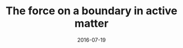 ---
title: "The force on a boundary in active matter"

# Talk start and end times.
# End time can optionally be hidden by prefixing the line with `#`.
date: 2016-07-19
all_day: true

# Location of event.
location: "Cargese, Corsica Island, France"

# Name of event and optional event URL.
event: "Active Complex Matter Summer School"
event_url: "https://www-liphy.ujf-grenoble.fr/cargese-2016-en?lang=en"
---